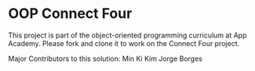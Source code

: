 # OOP Connect Four

This project is part of the object-oriented programming curriculum at App
Academy. Please fork and clone it to work on the Connect Four project.


Major Contributors to this solution:
Min Ki Kim 
Jorge Borges
